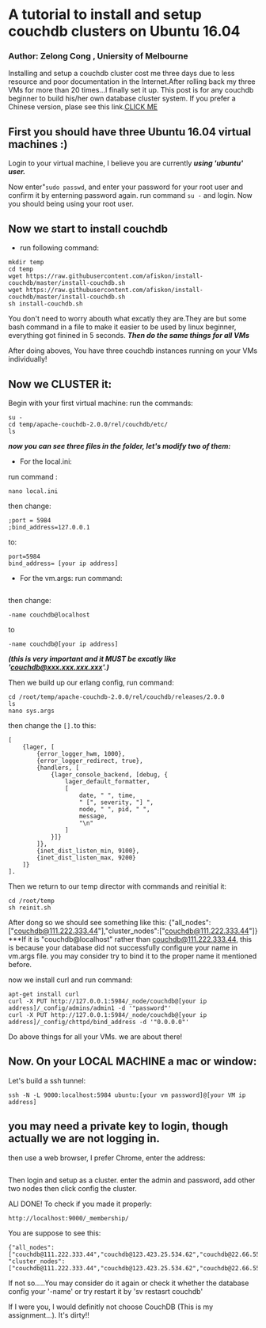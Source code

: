 # A tutorial to install and setup couchdb clusters on Ubuntu 16.04
### Author: Zelong Cong , Uniersity of Melbourne


Installing and setup a couchdb cluster cost me three days due to less resource and poor documentation in the Internet.After rolling back my three VMs for more than 20 times...I finally set it up. This post is for any couchdb beginner to build his/her own database cluster system. If you prefer a Chinese version, plase see this link.[CLICK ME](http://101.200.232.7)

## First you should have three Ubuntu 16.04 virtual machines :)

Login to your virtual machine, I believe you are currently ***using 'ubuntu' user.***

Now enter"```sudo passwd```, and enter your password for your root user and confirm it by enterning password again.
run command ```su -``` and login.
Now you should being using your root user.

## Now we start to install couchdb
* run following command:
```
mkdir temp
cd temp
wget https://raw.githubusercontent.com/afiskon/install-couchdb/master/install-couchdb.sh
wget https://raw.githubusercontent.com/afiskon/install-couchdb/master/install-couchdb.sh
sh install-couchdb.sh
```
You don't need to worry abouth what excatly they are.They are but some bash command in a file to make it easier to be used by linux beginner, everything got finined in 5 seconds.
***Then do the same things for all VMs***

After doing aboves, You have three couchdb instances running on your VMs individually!

## Now we CLUSTER it:

Begin with your first virtual machine:
run the commands:
```
su -
cd temp/apache-couchdb-2.0.0/rel/couchdb/etc/
ls
```
***now you can see three files in the folder, let's modify two of them:***

* For the local.ini:

run command : 
```
nano local.ini
```
then change:
```
;port = 5984
;bind_address=127.0.0.1
```
to:
```
port=5984
bind_address= [your ip address]
```

* For the vm.args:
run command: 
```nano local.ini
```
then change:
```
-name couchdb@localhost
```

to 
```
-name couchdb@[your ip address]
```
***(this is very important and it MUST be excatly like 'couchdb@xxx.xxx.xxx.xxx'.)***

Then we build up our erlang config, run command:
```
cd /root/temp/apache-couchdb-2.0.0/rel/couchdb/releases/2.0.0
ls
nano sys.args
```
then change the ```[].```to this:

```
[
    {lager, [
        {error_logger_hwm, 1000},
        {error_logger_redirect, true},
        {handlers, [
            {lager_console_backend, [debug, {
                lager_default_formatter,
                [
                    date, " ", time,
                    " [", severity, "] ",
                    node, " ", pid, " ",
                    message,
                    "\n"
                ]
            }]}
        ]},
        {inet_dist_listen_min, 9100},
        {inet_dist_listen_max, 9200}
    ]}
].
```

Then we return to our temp director with commands and reinitial it:
```
cd /root/temp
sh reinit.sh
```
After dong so we should see something like this:
{"all_nodes":["couchdb@111.222.333.44"],"cluster_nodes":["couchdb@111.222.333.44"]}
***If it is "couchdb@localhost" rather than couchdb@111.222.333.44, this is because your database did not successfully
configure your name in vm.args file. you may consider try to bind it to the proper name it mentioned before.

now we install curl and run command:
```
apt-get install curl
curl -X PUT http://127.0.0.1:5984/_node/couchdb@[your ip address]/_config/admins/admin1 -d '"password"'
curl -X PUT http://127.0.0.1:5984/_node/couchdb@[your ip address]/_config/chttpd/bind_address -d '"0.0.0.0"'
```
Do above things for all your VMs. we are about there!

## Now. On your LOCAL MACHINE a mac or window:
Let's build a ssh tunnel:
```
ssh -N -L 9000:localhost:5984 ubuntu:[your vm password]@[your VM ip address] 
```
## you may need a private key to login, though actually we are not logging in.
then use a web browser, I prefer Chrome, enter the address:

```http://localhost:9000/_utils/
```
Then login and setup as a cluster.
enter the admin and password,
add other two nodes then click config the cluster.

ALl DONE!
To check if you made it properly:
```
http://localhost:9000/_membership/
```
You are suppose to see this:
```
{"all_nodes":["couchdb@111.222.333.44","couchdb@123.423.25.534.62","couchdb@22.66.55.33"],
"cluster_nodes":["couchdb@111.222.333.44","couchdb@123.423.25.534.62","couchdb@22.66.55.33"]}
```
If not so.....You may consider do it again or check it whether the database config your '-name' or try restart it by 
'sv restasrt couchdb'

If I were you, I would definitly not choose CouchDB (This is my assignment...). It's dirty!!

